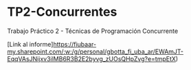 # TP2-Concurrentes
Trabajo Práctico 2 - Técnicas de Programación Concurrente

[Link al informe]https://fiubaar-my.sharepoint.com/:w:/g/personal/gbotta_fi_uba_ar/EWAmJT-EqqVAsJNijxv3ilMB6R3B2E2byvg_zUOsQHpZvg?e=tmpEtX)
